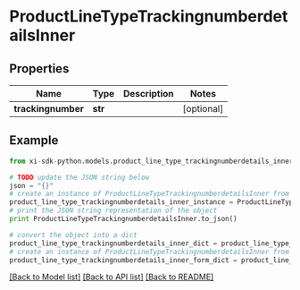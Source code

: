 # ProductLineTypeTrackingnumberdetailsInner


## Properties

Name | Type | Description | Notes
------------ | ------------- | ------------- | -------------
**trackingnumber** | **str** |  | [optional] 

## Example

```python
from xi-sdk-python.models.product_line_type_trackingnumberdetails_inner import ProductLineTypeTrackingnumberdetailsInner

# TODO update the JSON string below
json = "{}"
# create an instance of ProductLineTypeTrackingnumberdetailsInner from a JSON string
product_line_type_trackingnumberdetails_inner_instance = ProductLineTypeTrackingnumberdetailsInner.from_json(json)
# print the JSON string representation of the object
print ProductLineTypeTrackingnumberdetailsInner.to_json()

# convert the object into a dict
product_line_type_trackingnumberdetails_inner_dict = product_line_type_trackingnumberdetails_inner_instance.to_dict()
# create an instance of ProductLineTypeTrackingnumberdetailsInner from a dict
product_line_type_trackingnumberdetails_inner_form_dict = product_line_type_trackingnumberdetails_inner.from_dict(product_line_type_trackingnumberdetails_inner_dict)
```
[[Back to Model list]](../README.md#documentation-for-models) [[Back to API list]](../README.md#documentation-for-api-endpoints) [[Back to README]](../README.md)


